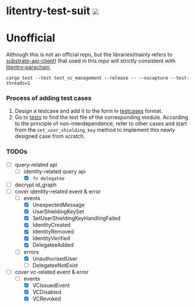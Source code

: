 # litentry-test-suit ![](https://tokei.rs/b1/github/zTgx/litentry-test-suit)

# Unofficial
Although this is not an official repo, but the libraries(mainly refers to [substrate-api-client](https://github.com/scs/substrate-api-client)) that used in this repo will strictly consistent with [litentry-parachain](https://github.com/litentry/litentry-parachain).

```shell
cargo test --test test_vc_management --release -- --nocapture --test-threads=1
```

### Process of adding test cases
1. Design a testcase and add it to the form in [testcases](./docs/Testcases.md) format.  
2. Go to [tests](./tests/) to find the test file of the corresponding module. According to the principle of non-interdependence, refer to other cases and start from the `set_user_shielding_key` method to implement this newly designed case from scratch. 

### TODOs
- [ ] query-related api
  - [ ] identity-related query api
    - [x] `fn delegatee`
- [ ] decrypt id_graph
- [ ] cover identity-related event & error
  - [ ] events
    - [x] UnexpectedMessage
    - [x] UserShieldingKeySet
    - [x] SetUserShieldingKeyHandlingFailed
    - [x] IdentityCreated
    - [x] IdentityRemoved
    - [x] IdentityVerified
    - [x] DelegateeAdded
  - [ ] errors
    - [x] UnauthorisedUser
    - [ ] DelegateeNotExist 
- [ ] cover vc-related event & error
  - [ ] events
    - [x] VCIssuedEvent
    - [x] VCDisabled
    - [x] VCRevoked
